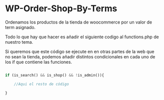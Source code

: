 # WP-Order-Shop-By-Terms
Ordenamos los productos de la tienda de woocommerce por un valor de term asignado.

Todo lo que hay que hacer es añadir el siguiente codigo al functions.php de nuestro tema.

Si queremos que este código se ejecute en en otras partes de la web que no sean la tienda, podemos añadir distintos condicionales en cada uno de los if que contiene las funciones.

```php

if (is_search() && is_shop() && !is_admin()){

    //Aqui el resto de código

}

```

